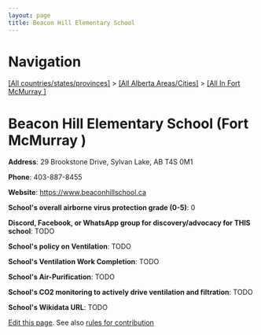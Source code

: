 ```yaml
---
layout: page
title: Beacon Hill Elementary School
---
```

# Navigation

[[All countries/states/provinces]](../../..) > [[All Alberta Areas/Cities]](../..) > [[All In Fort McMurray ]](..)

# Beacon Hill Elementary School (Fort McMurray )

**Address**: 29 Brookstone Drive, Sylvan Lake, AB T4S 0M1

**Phone**: 403-887-8455

**Website**: <https://www.beaconhillschool.ca>

**School's overall airborne virus protection grade (0-5)**: 0

**Discord, Facebook, or WhatsApp group for discovery/advocacy for THIS school**: TODO

**School's policy on Ventilation**: TODO

**School's Ventilation Work Completion**: TODO

**School's Air-Purification**: TODO

**School's CO2 monitoring to actively drive ventilation and filtration**: TODO

**School's Wikidata URL**: TODO


[Edit this page](https://github.com/ventilate-schools/AB/edit/main/./Fort_McMurray_/Beacon_Hill_Elementary_School.md). See also [rules for contribution](../../../contribution-rules/)